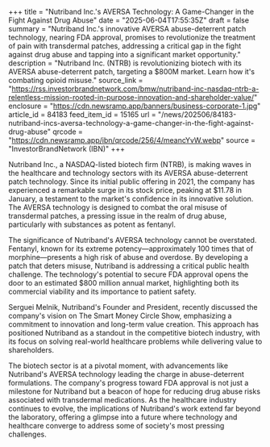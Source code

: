 +++
title = "Nutriband Inc.'s AVERSA Technology: A Game-Changer in the Fight Against Drug Abuse"
date = "2025-06-04T17:55:35Z"
draft = false
summary = "Nutriband Inc.'s innovative AVERSA abuse-deterrent patch technology, nearing FDA approval, promises to revolutionize the treatment of pain with transdermal patches, addressing a critical gap in the fight against drug abuse and tapping into a significant market opportunity."
description = "Nutriband Inc. (NTRB) is revolutionizing biotech with its AVERSA abuse-deterrent patch, targeting a $800M market. Learn how it's combating opioid misuse."
source_link = "https://rss.investorbrandnetwork.com/bmw/nutriband-inc-nasdaq-ntrb-a-relentless-mission-rooted-in-purpose-innovation-and-shareholder-value/"
enclosure = "https://cdn.newsramp.app/banners/business-corporate-1.jpg"
article_id = 84183
feed_item_id = 15165
url = "/news/202506/84183-nutriband-incs-aversa-technology-a-game-changer-in-the-fight-against-drug-abuse"
qrcode = "https://cdn.newsramp.app/ibn/qrcode/256/4/meancYvW.webp"
source = "InvestorBrandNetwork (IBN)"
+++

<p>Nutriband Inc., a NASDAQ-listed biotech firm (NTRB), is making waves in the healthcare and technology sectors with its AVERSA abuse-deterrent patch technology. Since its initial public offering in 2021, the company has experienced a remarkable surge in its stock price, peaking at $11.78 in January, a testament to the market's confidence in its innovative solution. The AVERSA technology is designed to combat the oral misuse of transdermal patches, a pressing issue in the realm of drug abuse, particularly with substances as potent as fentanyl.</p><p>The significance of Nutriband's AVERSA technology cannot be overstated. Fentanyl, known for its extreme potency—approximately 100 times that of morphine—presents a high risk of abuse and overdose. By developing a patch that deters misuse, Nutriband is addressing a critical public health challenge. The technology's potential to secure FDA approval opens the door to an estimated $800 million annual market, highlighting both its commercial viability and its importance to patient safety.</p><p>Serguei Melnik, Nutriband's Founder and President, recently discussed the company's vision on The Smart Money Circle Show, emphasizing a commitment to innovation and long-term value creation. This approach has positioned Nutriband as a standout in the competitive biotech industry, with its focus on solving real-world healthcare problems while delivering value to shareholders.</p><p>The biotech sector is at a pivotal moment, with advancements like Nutriband's AVERSA technology leading the charge in abuse-deterrent formulations. The company's progress toward FDA approval is not just a milestone for Nutriband but a beacon of hope for reducing drug abuse risks associated with transdermal medications. As the healthcare industry continues to evolve, the implications of Nutriband's work extend far beyond the laboratory, offering a glimpse into a future where technology and healthcare converge to address some of society's most pressing challenges.</p>